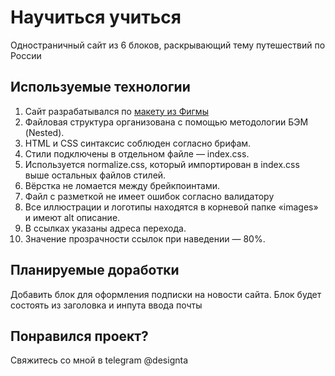 # Научиться учиться
Одностраничный сайт из 6 блоков, раскрывающий тему путешествий по России

## Используемые технологии
1. Сайт разрабатывался по [макету из Фигмы](https://www.figma.com/file/9CJiUh9ijUHcZFNSRrdgwL/Sprint-3_-Russia-_-desktop-%2B-mobile?node-id=28503%3A0)
2. Файловая структура организована с помощью методологии БЭМ (Nested).
3. HTML и CSS синтаксис соблюден согласно брифам. 
4. Стили подключены в отдельном файле — index.css.
5. Используется normalize.css, который импортирован в index.css выше остальных файлов стилей.
6. Вёрстка не ломается между брейкпоинтами.
7. Файл с разметкой не имеет ошибок согласно валидатору 
6. Все иллюстрации и логотипы находятся в корневой папке «images» и имеют alt описание.
7. В ссылках указаны адреса перехода. 
8. Значение прозрачности ссылок при наведении — 80%.

## Планируемые доработки
Добавить блок для оформления подписки на новости сайта. Блок будет состоять из заголовка и инпута ввода почты

## Понравился проект?
Свяжитесь со мной в telegram @designta
